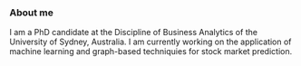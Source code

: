 ### About me
I am a PhD candidate at the Discipline of Business Analytics of the University of Sydney, Australia. I am currently working on the application of machine learning and graph-based techniquies for stock market prediction.

<!--
**sumansaha66/sumansaha66** is a ✨ _special_ ✨ repository because its `README.md` (this file) appears on your GitHub profile.

Here are some ideas to get you started:

- 🔭 I am a PhD candidate at the Discipline of Business Analytics of the University of Sydney, Australia.
- 🌱 I’m currently learning ...
- 👯 I’m looking to collaborate on ...
- 🤔 I’m looking for help with ...
- 💬 Ask me about ...
- 📫 How to reach me: ...
- 😄 Pronouns: ...
- ⚡ Fun fact: ...
-->
